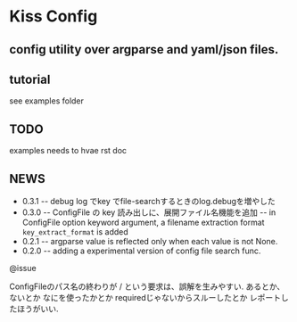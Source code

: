 # Kiss Config

## config utility over argparse and yaml/json files.

## tutorial

see examples folder

## TODO

examples needs to hvae rst doc

## NEWS

- 0.3.1
-- debug log でkey でfile-searchするときのlog.debugを増やした
- 0.3.0
-- ConfigFile の key 読み出しに、展開ファイル名機能を追加
-- in ConfigFile option keyword argument, a filename extraction format `key_extract_format` is added
- 0.2.1
-- argparse value is reflected only when each value is not None.
- 0.2.0
-- adding a experimental version of config file search func.



@issue

ConfigFileのパス名の終わりが  / という要求は、誤解を生みやすい.  あるとか、ないとか なにを使ったかとか requiredじゃないからスルーしたとか レポートしたほうがいい.
